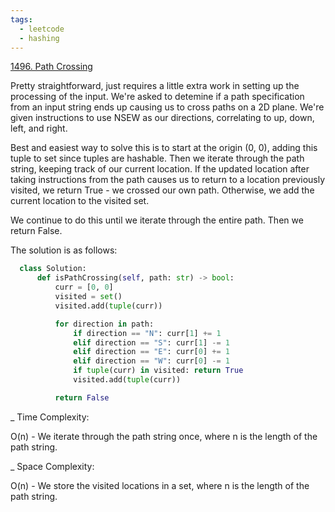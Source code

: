 ```yaml
---
tags:
  - leetcode
  - hashing
---
```


<a href="https://leetcode.com/problems/path-crossing/">1496. Path Crossing</a>

Pretty straightforward, just requires a little extra work in setting up the
processing of the input. We're asked to detemine if a path specification from an
input string ends up causing us to cross paths on a 2D plane. We're given
instructions to use NSEW as our directions, correlating to up, down, left, and
right.

Best and easiest way to solve this is to start at the origin (0, 0), adding this
tuple to set since tuples are hashable. Then we iterate through the path string,
keeping track of our current location. If the updated location after taking
instructions from the path causes us to return to a location previously visited,
we return True - we crossed our own path. Otherwise, we add the current location
to the visited set.

We continue to do this until we iterate through the entire path. Then we return
False.

The solution is as follows:

```python
  class Solution:
      def isPathCrossing(self, path: str) -> bool:
          curr = [0, 0]
          visited = set()
          visited.add(tuple(curr))

          for direction in path:
              if direction == "N": curr[1] += 1
              elif direction == "S": curr[1] -= 1
              elif direction == "E": curr[0] += 1
              elif direction == "W": curr[0] -= 1
              if tuple(curr) in visited: return True
              visited.add(tuple(curr))

          return False
```

\_ Time Complexity:

O(n) - We iterate through the path string once, where n is the length of the
path string.

\_ Space Complexity:

O(n) - We store the visited locations in a set, where n is the length of the
path string.
